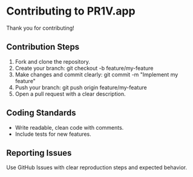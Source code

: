 # Contributing to PR1V.app

Thank you for contributing!

## Contribution Steps
1. Fork and clone the repository.
2. Create your branch: git checkout -b feature/my-feature
3. Make changes and commit clearly: git commit -m "Implement my feature"
4. Push your branch: git push origin feature/my-feature
5. Open a pull request with a clear description.

## Coding Standards
- Write readable, clean code with comments.
- Include tests for new features.

## Reporting Issues
Use GitHub Issues with clear reproduction steps and expected behavior.